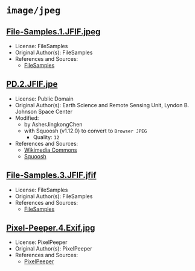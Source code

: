 # `image/jpeg`

## [File-Samples.1.JFIF.jpeg](../files/File-Samples.1.JFIF.jpeg)

- License: FileSamples
- Original Author(s): FileSamples
- References and Sources:
  - [FileSamples](https://filesamples.com/samples/image/jfif/sample1.jfif)

## [PD.2.JFIF.jpe](../files/PD.2.JFIF.jpe)

- License: Public Domain
- Original Author(s): Earth Science and Remote Sensing Unit, Lyndon B. Johnson Space Center
- Modified:
  - by AsherJingkongChen
  - with Squoosh (v1.12.0) to convert to `Browser JPEG`
    - Quality: `12`
- References and Sources:
  - [Wikimedia Commons](https://upload.wikimedia.org/wikipedia/commons/b/bb/ISS067-E-176271_-_View_of_Earth.jpg)
  - [Squoosh](https://squoosh.app/)

## [File-Samples.3.JFIF.jfif](../files/File-Samples.3.JFIF.jfif)

- License: FileSamples
- Original Author(s): FileSamples
- References and Sources:
  - [FileSamples](https://filesamples.com/samples/image/jpe/sample_640%C3%97426.jpe)

## [Pixel-Peeper.4.Exif.jpg](../files/Pixel-Peeper.4.Exif.jpg)

- License: PixelPeeper
- Original Author(s): PixelPeeper
- References and Sources:
  - [PixelPeeper](https://pixelpeeper.com/photos/cameras/sony/a7ii/n9jmjhbx)
